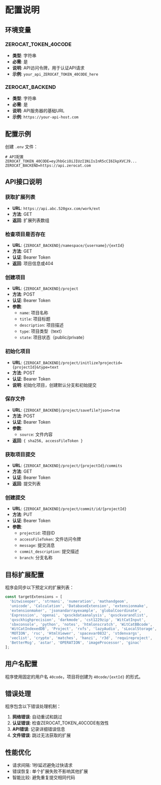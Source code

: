 # 配置说明

## 环境变量

### ZEROCAT_TOKEN_40CODE
- **类型**: 字符串
- **必需**: 是
- **说明**: API访问令牌，用于认证API请求
- **示例**: `your_api_ZEROCAT_TOKEN_40CODE_here`

### ZEROCAT_BACKEND
- **类型**: 字符串
- **必需**: 是
- **说明**: API服务器的基础URL
- **示例**: `https://your-api-host.com`

## 配置示例

创建 `.env` 文件：
```env
# API配置
ZEROCAT_TOKEN_40CODE=eyJhbGciOiJIUzI1NiIsInR5cCI6IkpXVCJ9...
ZEROCAT_BACKEND=https://api.zerocat.com
```

## API接口说明

### 获取扩展列表
- **URL**: `https://api.abc.520gxx.com/work/ext`
- **方法**: GET
- **返回**: 扩展列表数组

### 检查项目是否存在
- **URL**: `{ZEROCAT_BACKEND}/namespace/{username}/{extId}`
- **方法**: GET
- **认证**: Bearer Token
- **返回**: 项目信息或404

### 创建项目
- **URL**: `{ZEROCAT_BACKEND}/project`
- **方法**: POST
- **认证**: Bearer Token
- **参数**:
  - `name`: 项目名称
  - `title`: 项目标题
  - `description`: 项目描述
  - `type`: 项目类型（text）
  - `state`: 项目状态（public/private）

### 初始化项目
- **URL**: `{ZEROCAT_BACKEND}/project/initlize?projectid={projectId}&type=text`
- **方法**: POST
- **认证**: Bearer Token
- **说明**: 初始化项目，创建默认分支和初始提交

### 保存文件
- **URL**: `{ZEROCAT_BACKEND}/project/savefile?json=true`
- **方法**: POST
- **认证**: Bearer Token
- **参数**:
  - `source`: 文件内容
- **返回**: `{ sha256, accessFileToken }`

### 获取项目提交
- **URL**: `{ZEROCAT_BACKEND}/project/{projectId}/commits`
- **方法**: GET
- **认证**: Bearer Token
- **返回**: 提交列表

### 创建提交
- **URL**: `{ZEROCAT_BACKEND}/project/commit/id/{projectId}`
- **方法**: PUT
- **认证**: Bearer Token
- **参数**:
  - `projectid`: 项目ID
  - `accessFileToken`: 文件访问令牌
  - `message`: 提交消息
  - `commit_description`: 提交描述
  - `branch`: 分支名称

## 目标扩展配置

程序会同步以下预定义的扩展列表：

```javascript
const targetExtensions = [
  'bitwiseoper', 'strmani', 'numeration', 'mathandgeom',
  'unicode', 'Calculation', 'DatabaseExtension', 'extensionmake',
  'extensionmaker', 'jsonandarrayexample', 'globalCoordinate',
  'Expression', 'openai', 'qxsckdataanalysis', 'qxsckvarandlist',
  'qxsckhighprecision', 'darkmode', 'cst1229zip', 'WitCatInput',
  'sbxconsole', 'python', 'notes', 'htmlonscratch', 'WitCatBBcode',
  'WitCatIndexedDB', 'Project', 'rxfs', 'lazyAudio', 'sLocalStorage',
  'MOTION', 'rsc', 'HtmlViewer', 'spacevar0832', 'stdenvargs',
  'veclist', 'crypto', 'matches', 'hanzi', 'r3d', 'requireproject',
  'BetterMsg', 'astar', 'OPERATION', 'imageProcessor', 'ginac'
];
```

## 用户名配置

程序使用固定的用户名 `40code`，项目将创建为 `40code/{extId}` 的形式。

## 错误处理

程序包含以下错误处理机制：

1. **网络错误**: 自动重试和跳过
2. **认证错误**: 检查ZEROCAT_TOKEN_40CODE有效性
3. **API错误**: 记录详细错误信息
4. **文件错误**: 跳过无法获取的扩展

## 性能优化

- 请求间隔: 1秒延迟避免过快请求
- 错误恢复: 单个扩展失败不影响其他扩展
- 智能比较: 避免重复提交相同代码